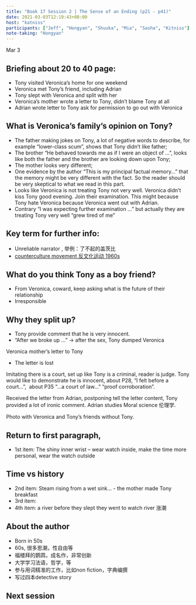 ```yaml
---
title: "Book 17 Session 2 | The Sense of an Ending (p21 - p41)"
date: 2021-03-03T12:19:43+08:00
host: "katniss"
participants: ["Jeff", "Hongyan", "Shuuka", "Mia", "Sasha", "Kitniss"]
note-taking: "Hongyan"
---
```


Mar 3

## Briefing about 20 to 40 page:

- Tony visited Veronica’s home for one weekend
- Veronica met Tony’s friend, including Adrian
- Tony slept with Veronica and split with her
- Veronica’s mother wrote a letter to Tony, didn’t blame Tony at all
- Adrian wrote letter to Tony ask for permission to go out with Veronica

## What is Veronica’s family’s opinion on Tony?

- The father making jokes on Tony, a lot of negative words to describe, for example “lower-class scum”, shows that Tony didn’t like father;
- The brother “He behaved towards me as if I were an object of …”, looks like both the father and the brother are looking down upon Tony;
- The mother looks very different;
- One evidence by the author “This is my principal factual memory…” that the memory might be very different with the fact. So the reader should be very skeptical to what we read in this part.
- Looks like Veronica is not treating Tony not very well. Veronica didn’t kiss Tony good evening. Join their examination. This might because Tony hate Veronica because Veronica went out with Adrian.
- Contrary “I was expecting further examination …” but actually they are treating Tony very well “grew tired of me”

## Key term for further info:

- Unreliable narrator , 举例：了不起的盖茨比
- [counterculture movement 反文化运动 1960s](https://baike.baidu.com/item/%E5%8F%8D%E4%B8%BB%E6%B5%81%E6%96%87%E5%8C%96/7290804?fr=aladdin)

## What do you think Tony as a boy friend?

- From Veronica, coward, keep asking what is the future of their relationship
- Irresponsible

## Why they split up?

- Tony provide comment that he is very innocent.
- “After we broke up …” -> after the sex, Tony dumped Veronica

Veronica mother’s letter to Tony

- The letter is lost

Imitating there is a court, set up like Tony is a criminal, reader is judge. Tony would like to demonstrate he is innocent, about P28, “I felt before a court…”,  about P35 “…a court of law…” “proof corroboration”.

Received the letter from Adrian, postponing tell the letter content, Tony provided a lot of ironic comment. Adrian studies Moral science 伦理学.

Photo with Veronica and Tony’s friends without Tony.

## Return to first paragraph,

- 1st item: The shiny inner wrist – wear watch inside, make the time more personal, wear the watch outside

## Time vs history

- 2nd item: Steam rising from a wet sink… - the mother made Tony breakfast
- 3rd item:
- 4th item: a river before they slept they went to watch river 涨潮

## About the author

- Born in 50s
- 60s, 很多思潮，性自由等
- 福楼拜的鹦鹉，成名作，非常创新
- 大学学习法语，哲学，等
- 参与用词精准的工作，比如non fiction，字典编撰
- 写过四本detective story


## Next session